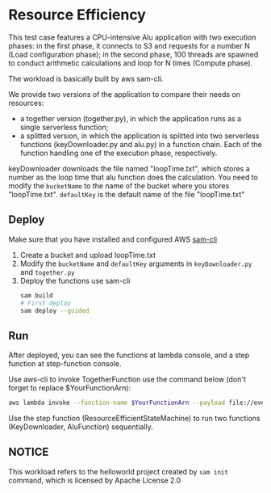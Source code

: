 # Resource Efficiency
This test case features a CPU-intensive Alu application with two execution phases:
in the first phase, it connects to S3 and requests for a number N (Load configuration phase);
in the second phase, 100 threads are spawned to conduct arithmetic calculations and loop for N times (Compute phase).

The workload is basically built by aws sam-cli. 


We provide two versions of the application to compare their needs on resources:

* a together version (together.py), in which the application runs as a single serverless function;
* a splitted version, in which the application is splitted into two serverless functions (keyDownloader.py and alu.py) in a function chain. Each of the function handling one of the execution phase, respectively.

keyDownloader downloads the file named "loopTime.txt", which stores a number as the loop time that alu function does the calculation. You need to modify the `bucketName` to the name of the bucket where you stores "loopTime.txt". `defaultKey` is the default name of the file "loopTime.txt"

## Deploy
Make sure that you have installed and configured AWS [sam-cli](https://docs.aws.amazon.com/serverless-application-model/latest/developerguide/serverless-sam-cli-install.html)

1. Create a bucket and upload loopTime.txt
2. Modify the `bucketName` and `defaultKey` arguments in `keyDownloader.py` and `together.py`
3. Deploy the functions use sam-cli
    ```bash
    sam build
    # First deploy 
    sam deploy --guided
    ```

## Run
After deployed, you can see the functions at lambda console, and a step function at step-function console.

Use aws-cli to invoke TogetherFunction use the command below (don't forget to replace $YourFunctionArn):
```bash
aws lambda invoke --function-name $YourFunctionArn --payload file://events/aluEvent.json --cli-binary-format raw-in-base64-out response.json
```

Use the step function (ResourceEfficientStateMachine) to run two functions (KeyDownloader, AluFunction) sequentially. 

## NOTICE
This workload refers to the helloworld project created by `sam init` command, which is licensed by Apache License 2.0